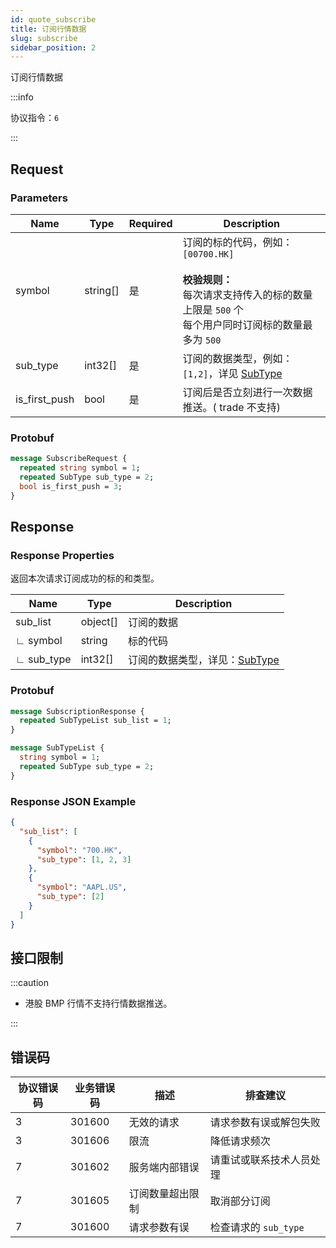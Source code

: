 ```yaml
---
id: quote_subscribe
title: 订阅行情数据
slug: subscribe
sidebar_position: 2
---
```


订阅行情数据

:::info

协议指令：`6`

:::

## Request

### Parameters

| Name          | Type     | Required | Description                                                                                                                                              |
| ------------- | -------- | -------- | -------------------------------------------------------------------------------------------------------------------------------------------------------- |
| symbol        | string[] | 是       | 订阅的标的代码，例如：`[00700.HK]` <br /><br />**校验规则：**<br />每次请求支持传入的标的数量上限是 `500` 个 <br /> 每个用户同时订阅标的数量最多为 `500` |
| sub_type      | int32[]  | 是       | 订阅的数据类型，例如：`[1,2]`，详见 [SubType](../objects#subtype---订阅数据的类型)                                                                       |
| is_first_push | bool     | 是       | 订阅后是否立刻进行一次数据推送。( trade 不支持)                                                                                                          |

### Protobuf

```protobuf
message SubscribeRequest {
  repeated string symbol = 1;
  repeated SubType sub_type = 2;
  bool is_first_push = 3;
}
```

## Response

### Response Properties

返回本次请求订阅成功的标的和类型。

| Name       | Type     | Description                                                          |
| ---------- | -------- | -------------------------------------------------------------------- |
| sub_list   | object[] | 订阅的数据                                                           |
| ∟ symbol   | string   | 标的代码                                                             |
| ∟ sub_type | int32[]  | 订阅的数据类型，详见：[SubType](../objects#subtype---订阅数据的类型) |

### Protobuf

```protobuf
message SubscriptionResponse {
  repeated SubTypeList sub_list = 1;
}

message SubTypeList {
  string symbol = 1;
  repeated SubType sub_type = 2;
}
```

### Response JSON Example

```json
{
  "sub_list": [
    {
      "symbol": "700.HK",
      "sub_type": [1, 2, 3]
    },
    {
      "symbol": "AAPL.US",
      "sub_type": [2]
    }
  ]
}
```

## 接口限制

:::caution

- 港股 BMP 行情不支持行情数据推送。

:::

## 错误码

| 协议错误码 | 业务错误码 | 描述             | 排查建议                 |
| ---------- | ---------- | ---------------- | ------------------------ |
| 3          | 301600     | 无效的请求       | 请求参数有误或解包失败   |
| 3          | 301606     | 限流             | 降低请求频次             |
| 7          | 301602     | 服务端内部错误   | 请重试或联系技术人员处理 |
| 7          | 301605     | 订阅数量超出限制 | 取消部分订阅             |
| 7          | 301600     | 请求参数有误     | 检查请求的 `sub_type`    |
